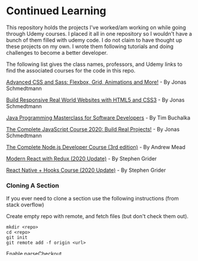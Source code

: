 # Continued Learning

This repository holds the projects I've worked/am working on while going through Udemy courses. I placed it all in one repository so I wouldn't have a bunch of them filled with udemy code. I do not claim to have thought up these projects on my own. I wrote them following tutorials and doing challenges to become a better developer.

The following list gives the class names, professors, and Udemy links to find the associated courses for the code in this repo.

[Advanced CSS and Sass: Flexbox, Grid, Animations and More!](https://www.udemy.com/course/advanced-css-and-sass/) - By Jonas Schmedtmann

[Build Responsive Real World Websites with HTML5 and CSS3](https://www.udemy.com/course/design-and-develop-a-killer-website-with-html5-and-css3/) - By Jonas Schmedtmann

[Java Programming Masterclass for Software Developers](https://www.udemy.com/course/java-the-complete-java-developer-course/) - By Tim Buchalka

[The Complete JavaScript Course 2020: Build Real Projects!](https://www.udemy.com/course/the-complete-javascript-course/) - By Jonas Schmedtmann

[The Complete Node.js Developer Course (3rd edition)](https://www.udemy.com/course/the-complete-nodejs-developer-course-2/) - By Andrew Mead

[Modern React with Redux (2020 Update)](https://www.udemy.com/course/react-redux/) - By Stephen Grider

[React Native + Hooks Course (2020 Update)](https://www.udemy.com/course/the-complete-react-native-and-redux-course/) - By Stephen Grider

### Cloning A Section

If you ever need to clone a section use the following instructions (from stack overflow)

Create empty repo with remote, and fetch files (but don't check them out).

    mkdir <repo>
    cd <repo>
    git init
    git remote add -f origin <url>

Enable parseCheckout

    git config core.sparseCheckout true

Now define which files/folders you want to check out by listing in .git/info/sparse-checkout

    echo "some/dir/" >> .git/info/sparse-checkout
    echo "another/sub/tree" >> .git/info/sparse-checkout

Lastly

    git pull origin master
